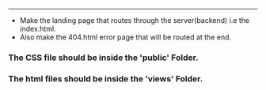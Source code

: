 - - -
- Make the landing page that routes through the server(backend) i.e the index.html.
- Also make the 404.html error page that will be routed at the end.

### The CSS file should be inside the 'public' Folder.
### The html files should be inside the 'views' Folder.

